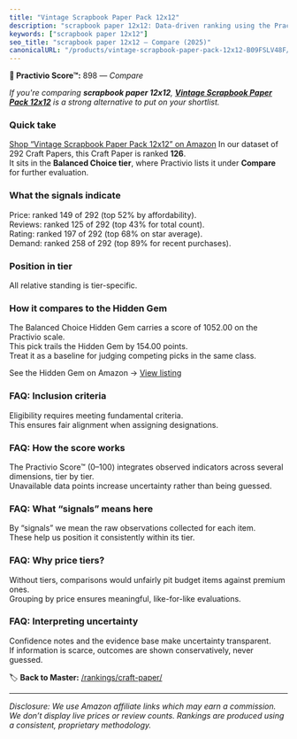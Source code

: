 ```yaml
---
title: "Vintage Scrapbook Paper Pack 12x12"
description: "scrapbook paper 12x12: Data-driven ranking using the Practivio Score™. Positioned by quality, value, demand, findability, momentum."
keywords: ["scrapbook paper 12x12"]
seo_title: "scrapbook paper 12x12 — Compare (2025)"
canonicalURL: "/products/vintage-scrapbook-paper-pack-12x12-B09FSLV48F/"
---
```


**🛒 Practivio Score™:** 898 — _Compare_


*If you're comparing **scrapbook paper 12x12**, **[Vintage Scrapbook Paper Pack 12x12](https://www.amazon.com/dp/B09FSLV48F?tag=practivio-20)** is a strong alternative to put on your shortlist.*
### Quick take
[Shop “Vintage Scrapbook Paper Pack 12x12” on Amazon](https://www.amazon.com/dp/B09FSLV48F?tag=practivio-20)
In our dataset of 292 Craft Papers, this Craft Paper is ranked **126**.  
It sits in the **Balanced Choice tier**, where Practivio lists it under **Compare** for further evaluation.

### What the signals indicate
Price: ranked 149 of 292 (top 52% by affordability).  
Reviews: ranked 125 of 292 (top 43% for total count).  
Rating: ranked 197 of 292 (top 68% on star average).  
Demand: ranked 258 of 292 (top 89% for recent purchases).

### Position in tier
All relative standing is tier-specific.

### How it compares to the Hidden Gem
The Balanced Choice Hidden Gem carries a score of 1052.00 on the Practivio scale.  
This pick trails the Hidden Gem by 154.00 points.  
Treat it as a baseline for judging competing picks in the same class.  

See the Hidden Gem on Amazon → [View listing](https://www.amazon.com/dp/B01AW5V7PE?tag=practivio-20)

### FAQ: Inclusion criteria
Eligibility requires meeting fundamental criteria.  
This ensures fair alignment when assigning designations.

### FAQ: How the score works
The Practivio Score™ (0–100) integrates observed indicators across several dimensions, tier by tier.  
Unavailable data points increase uncertainty rather than being guessed.

### FAQ: What “signals” means here
By “signals” we mean the raw observations collected for each item.  
These help us position it consistently within its tier.

### FAQ: Why price tiers?
Without tiers, comparisons would unfairly pit budget items against premium ones.  
Grouping by price ensures meaningful, like-for-like evaluations.

### FAQ: Interpreting uncertainty
Confidence notes and the evidence base make uncertainty transparent.  
If information is scarce, outcomes are shown conservatively, never guessed.

<!-- Missing template for Compare/CompareWithinPriceClass -->


🏷️ **Back to Master:** [/rankings/craft-paper/](/rankings/craft-paper/)

---
_Disclosure: We use Amazon affiliate links which may earn a commission. We don’t display live prices or review counts. Rankings are produced using a consistent, proprietary methodology._
